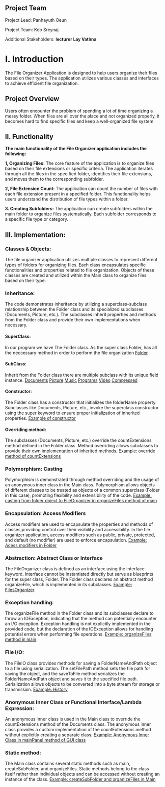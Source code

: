 ## Project Team
Project Lead: Panhayuth Oeun

Project Team: Keb Sreynaj

Additional Stakeholders: **lecturer Lay Vathna**

# I. Introduction
The File Organizer Application is designed to help users organize their files based on their types. 
The application utilizes various classes and interfaces to achieve efficient file organization.

## Project Overview
Users often encounter the problem of spending a lot of time organizing a messy folder. 
When files are all over the place and not organized properly, it becomes hard to find specific files and keep a well-organized file system. 



## II. Functionality
**The main functionality of the File Organizer application includes the following:**

**1, Organizing Files:**
The core feature of the application is to organize files based on their file extensions or specific criteria. 
The application iterates through all the files in the specified folder, identifies their file extensions, and moves them to the corresponding subfolder.

**2, File Extension Count:**
The application can count the number of files with each file extension present in a specified folder. 
This functionality helps users understand the distribution of file types within a folder.

**3. Creating Subfolders:**
The application can create subfolders within the main folder to organize files systematically. 
Each subfolder corresponds to a specific file type or category.


## III. Implementation:

### Classes & Objects:
The file organizer application utilizes multiple classes to represent different types of folders for organizing files. 
Each class encapsulates specific functionalities and properties related to file organization. 
Objects of these classes are created and utilized within the Main class to organize files based on their type.


### Inheritance:
The code demonstrates inheritance by utilizing a superclass-subclass relationship between the Folder class and its specialized subclasses (Documents, Picture, etc.). 
The subclasses inherit properties and methods from the Folder class and provide their own implementations when necessary.

#### SuperClass:
In our program we have The Folder class. As the super class Folder, has all the neccessary method in order to perform the file organization
[Folder](https://github.com/9anhayu1h/File-Organizer/blob/main/NewCode/Folder.java)

#### SubClass:
Inherit from the Folder class there are multiple subclass with its unique field instance.
[Documents](https://github.com/9anhayu1h/File-Organizer/blob/main/NewCode/Documents.java)
[Picture](https://github.com/9anhayu1h/File-Organizer/blob/main/NewCode/Picture.java)
[Music](https://github.com/9anhayu1h/File-Organizer/blob/main/NewCode/Music.java)
[Programs](https://github.com/9anhayu1h/File-Organizer/blob/main/NewCode/Programs.java)
[Video](https://github.com/9anhayu1h/File-Organizer/blob/main/NewCode/Video.java)
[Compressed](https://github.com/9anhayu1h/File-Organizer/blob/main/NewCode/Compressed.java)

#### Constructor:
The Folder class has a constructor that initializes the folderName property. 
Subclasses like Documents, Picture, etc., invoke the superclass constructor using the super keyword to ensure proper initialization of inherited properties.
[Example of constructor](https://github.com/9anhayu1h/File-Organizer/blob/main/NewCode/Folder.java)

#### Overriding method:
The subclasses (Documents, Picture, etc.) override the countExtensions method defined in the Folder class. 
Method overriding allows subclasses to provide their own implementation of inherited methods.
[Example: override method of countExtensions](https://github.com/9anhayu1h/File-Organizer/blob/main/NewCode/Documents.java)

### Polymorphism: Casting
Polymorphism is demonstrated through method overriding and the usage of an anonymous inner class in the Main class. 
Polymorphism allows objects of different classes to be treated as objects of a common superclass (Folder in this case), promoting flexibility and extensibility of the code.
[Example: casting from folder object to FileOrganizer in organizeFiles method of main](https://github.com/9anhayu1h/File-Organizer/blob/main/NewCode/Main.java#L34)

### Encapsulation: Access Modifiers
Access modifiers are used to encapsulate the properties and methods of classes,providing control over their visibility and accessibility. 
In the file organizer application, access modifiers such as public, private, protected, and default (no modifier) are used to enforce encapsulation.
[Example: Acess modifiers in Folder](https://github.com/9anhayu1h/File-Organizer/blob/main/NewCode/Folder.java)

### Abstraction: Abstract Class or Interface
The FileOrganizer class is defined as an interface using the interface keyword.
Interface cannot be instantiated directly but serve as blueprints for the super class, Folder. 
The Folder class declares an abstract method organizeFile, which is implemented in its subclasses.
[Example: FilesOrganizer](https://github.com/9anhayu1h/File-Organizer/blob/main/NewCode/FileOrganizer.java)

### Exception handling:
The organizeFile method in the Folder class and its subclasses declare to throw an IOException, indicating that the method can potentially encounter an I/O exception. 
Exception handling is not explicitly implemented in the provided code, but the declaration of the IOException allows for handling potential errors when performing file operations.
[Example: organizeFiles method in main](https://github.com/9anhayu1h/File-Organizer/blob/main/NewCode/Main.java)

### File I/O:
The FileIO class provides methods for saving a FolderNameAndPath object to a file using serialization. 
The setFilePath method sets the file path for saving the object, and the saveToFile method serializes the FolderNameAndPath object and saves it to the specified file path. Serialization allows objects to be converted into a byte stream for storage or transmission.
[Example: History](https://github.com/9anhayu1h/File-Organizer/blob/main/NewCode/History.java)

### Anonymous Inner Class or Functional Interface/Lambda Expression:
An anonymous inner class is used in the Main class to override the countExtensions method of the Documents class. 
The anonymous inner class provides a custom implementation of the countExtensions method without explicitly creating a separate class.
[Example: Anonymous Inner Class in mainPanel method of GUI class](https://github.com/9anhayu1h/File-Organizer/blob/main/NewCode/GUI.java)

### Static method:
The Main class contains several static methods such as main, createSubFolder, and organizeFiles. 
Static methods belong to the class itself rather than individual objects and can be accessed without creating an instance of the class.
[Example: createSubFolder and organizeFiles in Main](https://github.com/9anhayu1h/File-Organizer/blob/main/NewCode/Main.java)






